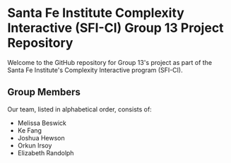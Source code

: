 # Santa Fe Institute Complexity Interactive (SFI-CI) Group 13 Project Repository

Welcome to the GitHub repository for Group 13's project as part of the Santa Fe Institute's Complexity Interactive program (SFI-CI).

## Group Members

Our team, listed in alphabetical order, consists of:

- Melissa Beswick
- Ke Fang
- Joshua Hewson
- Orkun Irsoy
- Elizabeth Randolph
